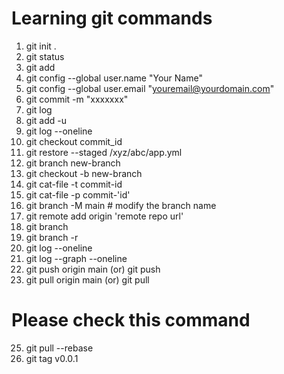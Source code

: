 # Learning git commands
1. git init .
2. git status
3. git add
4. git config --global user.name "Your Name"
5. git config --global user.email "youremail@yourdomain.com"
6. git commit -m "xxxxxxx"
7. git log
8. git add -u
9. git log --oneline
10. git checkout commit_id
11. git restore --staged /xyz/abc/app.yml
12. git branch new-branch
13. git checkout -b new-branch
14. git cat-file  -t commit-id
15. git cat-file  -p commit-'id'
16. git branch -M main # modify the branch name
17. git remote add origin 'remote repo url'
18. git branch
19. git branch -r
20. git log --oneline
21. git log --graph --oneline
22. git push  origin main (or)  git push
23. git pull origin main (or) git pull
# Please check this command
25. git pull --rebase
26. git tag v0.0.1
